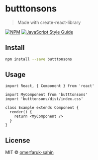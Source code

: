 # butttonsons

> Made with create-react-library

[![NPM](https://img.shields.io/npm/v/butttonsons.svg)](https://www.npmjs.com/package/butttonsons) [![JavaScript Style Guide](https://img.shields.io/badge/code_style-standard-brightgreen.svg)](https://standardjs.com)

## Install

```bash
npm install --save butttonsons
```

## Usage

```tsx
import React, { Component } from 'react'

import MyComponent from 'butttonsons'
import 'butttonsons/dist/index.css'

class Example extends Component {
  render() {
    return <MyComponent />
  }
}
```

## License

MIT © [omerfaruk-sahin](https://github.com/omerfaruk-sahin)
